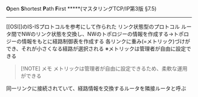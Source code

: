 **O**pen **S**hortest **P**ath **F**irst *****(マスタリングTCP/IP第3版 §7.5)

---

[[OSI]]のIS-ISプロトコルを参考にして作られた
リンク状態型のプロトコル
ルータ間でNWのリンク状態を交換し、NWのトポロジーの情報を作成する→トポロジーの情報をもとに経路制御表を作成する
各リンクに重み(=メトリック)づけができ、それが小さくなる経路が選択される
	※メトリックは管理者が自由に設定できる

> [!NOTE] メモ
> メトリックは管理者が自由に設定できるため、柔軟な運用ができる

同一リンクに接続されていて、経路情報を交換するルータを隣接ルータと呼ぶ
